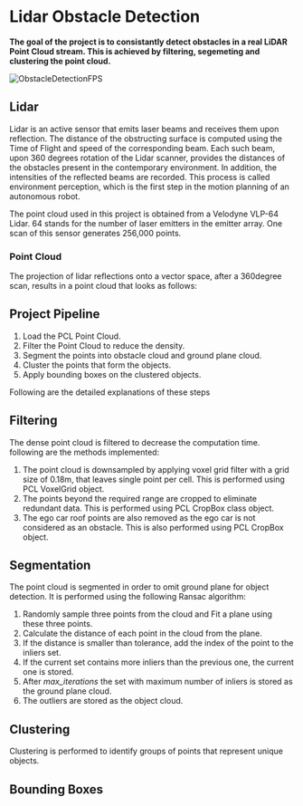 # Lidar Obstacle Detection
**The goal of the project is to consistantly detect obstacles in a real LiDAR Point Cloud stream. This is achieved by filtering, segemeting and clustering the point cloud.**

![ObstacleDetectionFPS](https://user-images.githubusercontent.com/48198017/128245366-c20b806b-392d-42f2-9f7c-ce4bff5607dd.gif)

## Lidar
Lidar is an active sensor that emits laser beams and receives them upon reflection. The distance of the obstructing surface is computed using the Time of Flight and speed of the corresponding beam. Each such beam, upon 360 degrees rotation of the Lidar scanner, provides the distances of the obstacles present in the contemporary environment. In addition, the intensities of the reflected beams are recorded. This process is called environment perception, which is the first step in the motion planning of an autonomous robot. 

The point cloud used in this project is obtained from a Velodyne VLP-64 Lidar. 64 stands for the number of laser emitters in the emitter array. One scan of this sensor generates 256,000 points. 

### Point Cloud
The projection of lidar reflections onto a vector space, after a 360degree scan, results in a point cloud that looks as follows:
<insert point cloud>



## Project Pipeline
1. Load the PCL Point Cloud.
2. Filter the Point Cloud to reduce the density.
3. Segment the points into obstacle cloud and ground plane cloud.
4. Cluster the points that form the objects.
5. Apply bounding boxes on the clustered objects.

Following are the detailed explanations of these steps

## Filtering
The dense point cloud is filtered to decrease the computation time. following are the methods implemented:
1. The point cloud is downsampled by applying voxel grid filter with a grid size of 0.18m, that leaves single point per cell. This is performed using PCL VoxelGrid object. 
2. The points beyond the required range are cropped to eliminate redundant data. This is performed using PCL CropBox class object.
3. The ego car roof points are also removed as the ego car is not considered as an obstacle. This is also performed using PCL  CropBox object.
 
## Segmentation
The point cloud is segmented in order to omit ground plane for object detection. It is performed using the following Ransac algorithm:
1. Randomly sample three points from the cloud and Fit a plane using these three points.
2. Calculate the distance of each point in the cloud from the plane. 
3. If the distance is smaller than tolerance, add the index of the point to the inliers set.
4. If the current set contains more inliers than the previous one, the current one is stored.  
5. After *max_iterations* the set with maximum number of inliers is stored as the ground plane cloud.
6. The outliers are stored as the object cloud.

## Clustering 
 
Clustering is performed to identify groups of points that represent unique objects.  
 
## Bounding Boxes
 


